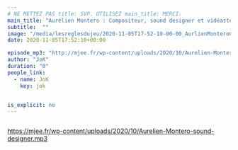 ```yaml
---
# NE METTEZ PAS title: SVP. UTILISEZ main_title: MERCI.
main_title: "Aurélien Montero : Compositeur, sound designer et vidéaste"
subtitle:  ""
image: "/media/lesreglesdujeu/2020-11-05T17-52-10-00-00_AurlienMonteroCompositeursounddesigneretvidaste.jpg"
date: 2020-11-05T17:52:10+00:00

episode_mp3: "http://mjee.fr/wp-content/uploads/2020/10/Aurelien-Montero-sound-designer.mp3"
author: "JoK"
duration: "0"
people_link: 
  - name: JoK
    key: jok


is_explicit: no
---
```


<PodcastHeader/>

<!-- ECRIRE LA DESCRIPTION DE L'EPISODE SOUS CETTE LIGNE -->

<img src="https://lesreglesdujeupodcast.files.wordpress.com/2020/11/aurelien.jpg?w=720" alt="">



 
<a href="https://mjee.fr/wp-content/uploads/2020/10/Aurelien-Montero-sound-designer.mp3" rel="nofollow">https://mjee.fr/wp-content/uploads/2020/10/Aurelien-Montero-sound-designer.mp3</a>
 


